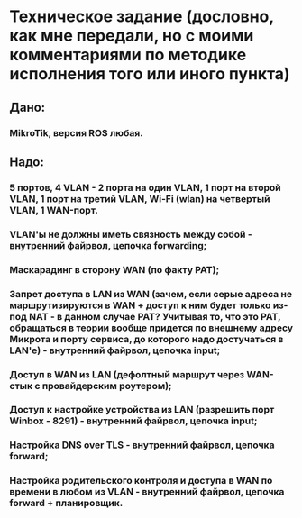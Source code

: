 # Техническое задание (дословно, как мне передали, но с моими комментариями по методике исполнения того или иного пункта)
## Дано:
### MikroTik, версия ROS любая.
## Надо:
### 5 портов, 4 VLAN - 2 порта на один VLAN, 1 порт на второй VLAN, 1 порт на третий VLAN, Wi-Fi (wlan) на четвертый VLAN, 1 WAN-порт.
### VLAN'ы не должны иметь связность между собой - внутренний файрвол, цепочка forwarding;
### Маскарадинг в сторону WAN (по факту PAT);
### Запрет доступа в LAN из WAN (зачем, если серые адреса не маршрутизируются в WAN + доступ к ним будет только из-под NAT - в данном случае PAT? Учитывая то, что это PAT, обращаться в теории вообще придется по внешнему адресу Микрота и порту сервиса, до которого надо достучаться в LAN'е) - внутренний файрвол, цепочка input;
### Доступ в WAN из LAN (дефолтный маршрут через WAN-стык с провайдерским роутером);
### Доступ к настройке устройства из LAN (разрешить порт Winbox - 8291) - внутренний файрвол, цепочка input;
### Настройка DNS over TLS - внутренний файрвол, цепочка forward;
### Настройка родительского контроля и доступа в WAN по времени в любом из VLAN - внутренний файрвол, цепочка forward + планировщик.
